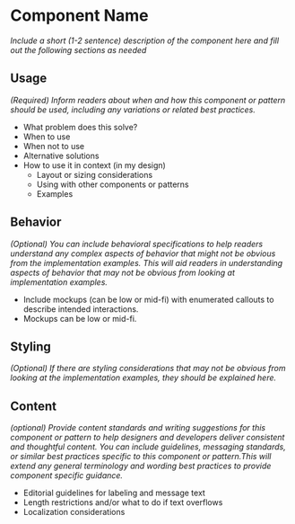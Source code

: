 # Component Name
_Include a short (1-2 sentence) description of the component here and fill out the following sections as needed_

## Usage
_(Required)
Inform readers about when and how this component or pattern should be used, including any variations or related best practices._
* What problem does this solve?
* When to use
* When not to use
* Alternative solutions
* How to use it in context (in my design)
    * Layout or sizing considerations
    * Using with other components or patterns
    * Examples

## Behavior
_(Optional)
You can include behavioral specifications to help readers understand any complex aspects of behavior that might not be obvious from the implementation examples.
This will aid readers in understanding aspects of behavior that may not be
obvious from looking at implementation examples._
* Include mockups (can be low or mid-fi) with enumerated callouts to describe intended interactions.
* Mockups can be low or mid-fi.

## Styling
_(Optional)
If there are styling considerations that may not be obvious from looking at the implementation examples, they should be explained here._

## Content
_(optional)
Provide content standards and writing suggestions for this component or pattern to help designers and developers deliver consistent and thoughtful content. You can include guidelines, messaging standards, or similar best practices specific to this component or pattern.This will extend
   any general terminology and wording best practices to provide component specific guidance._
* Editorial guidelines for labeling and message text
* Length restrictions and/or what to do if text overflows
* Localization considerations

